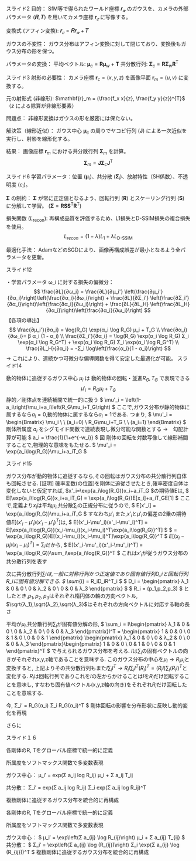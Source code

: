 スライド2
目的： SfM等で得られたワールド座標 $\mathbf{𝑟}_𝑤$ のガウスを、カメラの外部パラメータ $(\mathbf{𝑅}, \mathbf{𝑇})$ を用いてカメラ座標 $\mathbf{𝑟}_𝑐$ に写像する。

変換式 (アフィン変換):
$\mathbf{𝑟}_𝑐 = \mathbf{𝑅} \mathbf{𝑟}_𝑤 + \mathbf{𝑇}$

ガウスの不変性： ガウス分布はアフィン変換に対して閉じており、変換後もガウス分布の形を保つ。

パラメータの変換：
平均ベクトル: $\boldsymbol{\mu}_c = \mathbf{R} \boldsymbol{\mu}_w + \mathbf{T}$
共分散行列: $\boldsymbol{\Sigma}_c = \mathbf{R} \boldsymbol{\Sigma}_w \mathbf{R}^\mathrm{T}$

スライド3
射影の必要性： カメラ座標 $\mathbf{r}_c = (x, y, z)$ を画像平面 $\mathbf{r}_m = (u, v)$ に変換する。

元の射影式 (非線形):
$\mathbf{r}_m = (\frac{f_x x}{z}, \frac{f_y y}{z})^{T}$
（$z$ による除算が非線形要素）

問題点： 非線形変換はガウスの形を厳密には保たない。

解決策（線形近似）： ガウス中心 $\boldsymbol{\mu}_c$ の周りでヤコビ行列 ($\mathbf{J}$) による一次近似を実行し、射影を線形化する。

結果： 画像座標 $\mathbf{r}_m$ における共分散行列 $\boldsymbol{\Sigma}_m$ を計算。
$$\boldsymbol{\Sigma}_m = \mathbf{J} \boldsymbol{\Sigma}_c \mathbf{J}^\mathrm{T}$$

スライド6
学習パラメータ：位置 ($\boldsymbol{\mu}_i$)、共分散 ($\boldsymbol{\Sigma}_i$)、放射特性（SH係数）、不透明度 ($c_i$)。

$\boldsymbol{\Sigma}$ の制約： $\boldsymbol{\Sigma}$ が常に正定値となるよう、回転行列 ($\mathbf{R}$) とスケーリング行列 ($\mathbf{S}$) に分解して学習。
($\boldsymbol{\Sigma} = \mathbf{R} \mathbf{S} \mathbf{S}^\mathrm{T} \mathbf{R}^\mathrm{T}$)

損失関数 ($L_\text{recon}$): 再構成品質を評価するため、L1損失とD-SSIM損失の複合損失を使用。
$$L_{recon} = (1 - \lambda) L_1 + \lambda L_{\text{D-SSIM}}$$

最適化手法： AdamなどのSGDにより、画像再構成誤差が最小となるよう全パラメータを更新。

スライド12

・学習パラメータ ω_i に対する損失の偏微分：
$$
  \frac{∂L}{∂ω_i} = \frac{∂L}{∂μ_i'} \left(\frac{∂μ_i'}{∂α_i}\right)\left(\frac{∂α_i}{∂ω_i}\right)
           + \frac{∂L}{∂Σ_i'} \left(\frac{∂Σ_i'}{∂α_i}\right)\left(\frac{∂α_i}{∂ω_i}\right)
           + \frac{∂L}{∂L_H} \left(\frac{∂L_H}{∂α_i}\right)\left(\frac{∂α_i}{∂ω_i}\right)
$$
【各項の導出】
$$
\frac{∂μ_i'}{∂α_i} = \log(R_G) \exp(α_i \log R_G) μ_i + T_G  \\
\frac{∂α_i}{∂ω_i}= β α_i (1 - α_i) \\
\frac{∂Σ_i'}{∂α_i} = \log(R_G) \exp(α_i \log R_G) Σ_i \exp(α_i \log R_G^T)
             + \exp(α_i \log R_G) Σ_i \exp(α_i \log R_G^T) \\
\frac{∂L_H}{∂α_i} = -Σ_i \log\left(\frac{α_i}{1 - α_i}\right)
$$
→ これにより、連続かつ可微分な偏導関数を得て安定した最適化が可能。
スライド14

動的物体に追従するガウス中心 $μ_i$ は 動的物体の回転・並進$R_G, T_G$ で表現できる
$$
\mu'_i = R_G\mu_i+T_G
$$
静的／剛体点を連続補間で統一的に扱う
$
\mu'_i = \left(1-a_i\right)\mu_i+a_i\left(R_G\mu_i+T_G\right)
$
ここで,ガウス分布が静的物体に属するなら$a_i=0$,動的物体に属するなら$a_i=1$である.
つまり,
$
\mu'_i = \begin{Bmatrix}
\mu_i \ \ (a_i=0) \\
R_G\mu_i+T_G \ \ (a_i=1)
\end{Bmatrix}
$
剛体所属度 $a_i$ をシグモイド関数で連続表現し微分可能な関数とする
→　勾配計算が可能
$
a_i =  \frac{1}{1+e^{-w_i}}
$
図
剛体の回転を対数写像して線形補間することで,物理的な意味をもたせる.
$
\mu'_i = \exp\{a_i\log(R_G)\}\mu_i+a_iT_G
$


スライド15

ガウス分布が動的物体に追従するなら,その回転はガウス分布の共分散行列自体も回転させる.
[証明]
確率変数(の位置)を剛体に追従させたとき,確率密度自体は変化しないと仮定すれば,
$x'_i=\exp\{a_i\log(R_G)\}x_i+a_iT_G $の期待値Eは,
$
E[\exp\{a_i\log(R_G)\}x_i+a_iT_G] = \exp\{a_i\log(R_G)\}E[x_i]+a_iT_GE[1]
$
ここで,定義より$x_i$は平均$\mu_i$,共分散$\sum_i$の正規分布に従うので,
$
E[x'_i] = \exp\{a_i\log(R_G)\}\mu_i+a_iT_G
$
すなわち$\mu'_i$
また,$x'_i$と$\mu'_i$の偏差の2乗の期待値$E[(x'_i-\mu'_i)(x'_i-\mu'_i)^T]$は,
$
E[(x'_i-\mu'_i)(x'_i-\mu'_i)^T] = E[\exp\{a_i\log(R_G)\}(x_i-\mu_i)(x_i-\mu_i)^T\exp\{a_i\log(R_G)\}^T]
$
$
= \exp\{a_i\log(R_G)\}E[(x_i-\mu_i)(x_i-\mu_i)^T]\exp\{a_i\log(R_G)\}^T
$ 
$E[(x_i-\mu_i)(x_i-\mu_i)^T] = \sum_i$だから,
$
E[(x'_i-\mu'_i)(x'_i-\mu'_i)^T] = \exp\{a_i\log(R_G)\}\sum_i\exp\{a_i\log(R_G)\}^T
$
これは$x'_i$が従うガウス分布の共分散行列を表す

次に共分散行列∑_iは,一般に対称行列かつ正定値であり固有値行列D_iと回転行列R_iに固有値分解できる.
$
\sum_{i} = R_iD_iR^T_i
$
$
D_i = \begin{pmatrix}
λ_1 & 0 & 0 \\
0 & λ_2 & 0 \\
0 & 0 & λ_3 
\end{pmatrix}
$
$
R_i = (p_1,p_2,p_3)
$
としたとき,$p_1,p_2,p_3$はそれぞれ楕円体の軸の方向ベクトル,
$\sqrt{λ_1},\sqrt{λ_2},\sqrt{λ_3}$はそれぞれの方向ベクトルに対応する軸の長さ

平均が$\mu_i$,共分散行列$\sum_i$が固有値分解の形,
$
\sum_i  = I\begin{pmatrix}
λ_1 & 0 & 0 \\
0 & λ_2 & 0 \\
0 & 0 & λ_3 
\end{pmatrix}I^T = \begin{pmatrix}
1 & 0 & 0 \\
0 & 1 & 0 \\
0 & 0 & 1
\end{pmatrix} \begin{pmatrix}
λ_1 & 0 & 0 \\
0 & λ_2 & 0 \\
0 & 0 & λ_3 
\end{pmatrix}\begin{pmatrix}
1 & 0 & 0 \\
0 & 1 & 0 \\
0 & 0 & 1
\end{pmatrix}^T
$
で与えられるガウス分布を考える.
$I$は$\sum_i$の固有ベクトルの向きがそれぞれx,y,z軸であることを意味する.
このガウス分布の中心を$\mu_i \to R_i\mu_i$と変換すると,
上記よりその共分散行列もまた$I\sum_iI^T \to R_iI \sum_iI^T(R_i)^T = (R_iI) \sum_i(R_iI)^T$と変化する.
$R_i$は回転行列でありこれを$I$の左からかけることは$I$を$R_i$だけ回転することを意味し,
すなわち固有値ベクトル(x,y,z軸の向き)をそれぞれ$R_i$だけ回転したことを意味する.

今,
Σ_i′ = R_G(α_i) Σ_i R_G(α_i)^T
$
剛体回転の影響を分布形状に反映し動的変化を再現

さらに

スライド１６

各剛体のR, Tをグローバル座標で統一的に定義

所属度をソフトマックス関数で多変数表現

ガウス中心：
μ_i′ = exp(Σ a_ij log R_ij) μ_i + Σ a_ij T_ij

共分散：
Σ_i′ = exp(Σ a_ij log R_ij) Σ_i exp(Σ a_ij log R_ij)^T


複数剛体に追従するガウス分布を統合的に再構成

各剛体のR, Tをグローバル座標で統一的に定義

所属度をソフトマックス関数で多変数表現

ガウス中心：
$
μ_i′ = \exp\left(Σ a_{ij} \log R_{ij}\right) μ_i + Σ a_{ij} T_{ij}
$
共分散：
$
Σ_i′ = \exp\left(Σ a_{ij} \log (R_{ij})\right) Σ_i \exp(Σ a_{ij} \log (R_{ij}))^T
$
複数剛体に追従するガウス分布を統合的に再構成